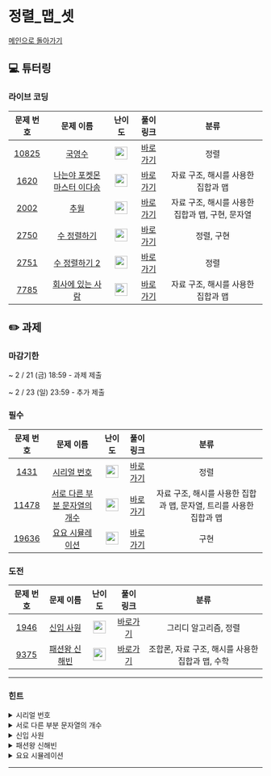 # 정렬_맵_셋

[메인으로 돌아가기](https://github.com/Altu-Bitu-6/Notice)

## 💻 튜터링

### 라이브 코딩

| 문제 번호 | 문제 이름 | 난이도 | 풀이 링크 | 분류 |
|  :-:  |  :-:  |  :-:  |  :-:  |  :-:  |
|  [10825](https://www.acmicpc.net/problem/10825)  |  [국영수](https://www.acmicpc.net/problem/10825)  | <img height="25px" width="25px" src="https://static.solved.ac/tier_small/7.svg"/> |  [바로가기](https://github.com/Altu-Bitu-8/Notice/blob/main/01_정렬_맵_셋/라이브코딩/10825.cpp)  | 정렬 |
|  [1620](https://www.acmicpc.net/problem/1620)  |  [나는야 포켓몬 마스터 이다솜](https://www.acmicpc.net/problem/1620)  | <img height="25px" width="25px" src="https://static.solved.ac/tier_small/7.svg"/> |  [바로가기](https://github.com/Altu-Bitu-8/Notice/blob/main/01_정렬_맵_셋/라이브코딩/1620.cpp)  | 자료 구조, 해시를 사용한 집합과 맵 |
|  [2002](https://www.acmicpc.net/problem/2002)  |  [추월](https://www.acmicpc.net/problem/2002)  | <img height="25px" width="25px" src="https://static.solved.ac/tier_small/10.svg"/> |  [바로가기](https://github.com/Altu-Bitu-8/Notice/blob/main/01_정렬_맵_셋/라이브코딩/2002.cpp)  | 자료 구조, 해시를 사용한 집합과 맵, 구현, 문자열 |
|  [2750](https://www.acmicpc.net/problem/2750)  |  [수 정렬하기](https://www.acmicpc.net/problem/2750)  | <img height="25px" width="25px" src="https://static.solved.ac/tier_small/4.svg"/> |  [바로가기](https://github.com/Altu-Bitu-8/Notice/blob/main/01_정렬_맵_셋/라이브코딩/2750.cpp)  | 정렬, 구현 |
|  [2751](https://www.acmicpc.net/problem/2751)  |  [수 정렬하기 2](https://www.acmicpc.net/problem/2751)  | <img height="25px" width="25px" src="https://d2gd6pc034wcta.cloudfront.net/tier/6.svg"/> |  [바로가기](https://github.com/Altu-Bitu-8/Notice/blob/main/01_정렬_맵_셋/라이브코딩/2751.cpp)  | 정렬 |
|  [7785](https://www.acmicpc.net/problem/7785)  |  [회사에 있는 사람](https://www.acmicpc.net/problem/7785)  | <img height="25px" width="25px" src="https://d2gd6pc034wcta.cloudfront.net/tier/6.svg"/> |  [바로가기](https://github.com/Altu-Bitu-8/Notice/blob/main/01_정렬_맵_셋/라이브코딩/7785.cpp)  | 자료 구조, 해시를 사용한 집합과 맵 |


## ✏️ 과제

### 마감기한

~ 2 / 21 (금) 18:59 - 과제 제출 </br>

~ 2 / 23 (일) 23:59 - 추가 제출 </br>

### 필수

| 문제 번호 | 문제 이름 | 난이도 | 풀이 링크 | 분류 |
|  :-:  |  :-:  |  :-:  |  :-:  |  :-:  |
|  [1431](https://www.acmicpc.net/problem/1431)  |  [시리얼 번호](https://www.acmicpc.net/problem/1431)  | <img height="25px" width="25px" src="https://d2gd6pc034wcta.cloudfront.net/tier/8.svg"/> | [바로가기]() | 정렬 |
|  [11478](https://www.acmicpc.net/problem/11478)  |  [서로 다른 부분 문자열의 개수](https://www.acmicpc.net/problem/11478)  | <img height="25px" width="25px" src="https://d2gd6pc034wcta.cloudfront.net/tier/8.svg"/> | [바로가기]()  | 자료 구조, 해시를 사용한 집합과 맵, 문자열, 트리를 사용한 집합과 맵 |
|  [19636](https://www.acmicpc.net/problem/19636)  |  [요요 시뮬레이션](https://www.acmicpc.net/problem/19636)  | <img height="25px" width="25px" src="https://static.solved.ac/tier_small/7.svg"/> |  [바로가기]()  | 구현 |

### 도전

| 문제 번호 | 문제 이름 | 난이도 | 풀이 링크 | 분류 |
|  :-:  |  :-:  |  :-:  |  :-:  |  :-:  |
|  [1946](https://www.acmicpc.net/problem/1946)  |  [신입 사원](https://www.acmicpc.net/problem/1946)  | <img height="25px" width="25px" src="https://static.solved.ac/tier_small/10.svg"/> |  [바로가기]() | 그리디 알고리즘, 정렬 |
|  [9375](https://www.acmicpc.net/problem/9375)  |  [패션왕 신해빈](https://www.acmicpc.net/problem/9375)  | <img height="25px" width="25px" src="https://d2gd6pc034wcta.cloudfront.net/tier/8.svg"/> | [바로가기]() | 조합론, 자료 구조, 해시를 사용한 집합과 맵, 수학 |

---

### 힌트

<details><summary>시리얼 번호</summary><div  markdown="1">&nbsp;&nbsp;&nbsp;&nbsp;서류심사와 면접심사의 성적을 모두 고려해 동시에 비교하려니 힘드네요. 하나의 심사 순위만 비교하려면 어떻게 해야 할까요?</div></details>

<details><summary>서로 다른 부분 문자열의 개수</summary><div  markdown="1">&nbsp;&nbsp;&nbsp;&nbsp;중복된 원소를 포함하지 않는 자료구조의 성질을 이용해볼까요? string 라이브러리의 substr 함수에 대해 찾아보면 좋을 것 같아요.</div></details>

<details><summary>신입 사원</summary><div  markdown="1">&nbsp;&nbsp;&nbsp;&nbsp;두 가지 순위를 비교하고 있어요. 동시에 비교하기보다는 하나를 고정하고 다른 하나를 비교하면 좋을 것 같아요!</div></details>

<details><summary>패션왕 신해빈</summary><div  markdown="1">&nbsp;&nbsp;&nbsp;&nbsp;의상의 이름과 의상의 종류 중 우리에게 필요한 입력값은 무엇일까요? 의상을 입지 않는 경우를 조심해야 할 것 같아요.</div></details>

<details><summary>요요 시뮬레이션</summary><div  markdown="1">&nbsp;&nbsp;&nbsp;&nbsp;문제가 조금 복잡하네요! 당황하지 말고 천천히 읽어보며 코드로 구현해봅시다. C++로 풀이할 경우, ⌊−5 / 2⌋ = -3이 나오는지 꼭 확인해보세요!</div></details>

---
